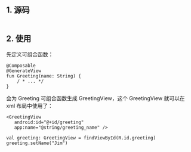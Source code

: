 ## 1. 源码

```

```

## 2. 使用

先定义可组合函数：

```
@Composable
@GenerateView
fun Greeting(name: String) {
    / * ... */
}
```

会为 Greeting 可组合函数生成 GreetingView，这个 GreetingView 就可以在 xml 布局中使用了：

```
<GreetingView
   android:id="@+id/greeting"
   app:name="@string/greeting_name" />
```

```
val greeting: GreetingView = findViewById(R.id.greeting)
greeting.setName("Jim")
```
